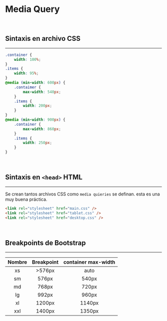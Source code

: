 # Media Query

<br>

## Sintaxis en archivo CSS

---

```css
.container {
    width: 100%;
}
.items {
    width: 95%;
}
@media (min-width: 600px) {
    .contaimer {
        max-width: 540px;
    }
    .items {
        width: 200px;
    }
}
@media (min-width: 900px) {
    .container {
        max-width: 860px;
    }
    .items {
        width: 250px;
    }
}
```

<br>

## Sintaxis en `<head>` HTML

---

Se crean tantos archivos CSS como `media quieries` se definan. esta es una muy buena práctica.

```html
<link rel="stylesheet" href="main.css" />
<link rel="stylesheet" href="tablet.css" />
<link rel="stylesheet" href="desktop.css" />
```

<br>

## Breakpoints de Bootstrap

---

| Nombre | Breakpoint | container max-width |
| :----: | :----: | :----: |
| xs | >576px | auto |
| sm | 576px | 540px |
| md | 768px | 720px |
| lg | 992px | 960px |
| xl | 1200px | 1140px |
| xxl | 1400px | 1350px |
